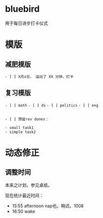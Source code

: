 # bluebird

用于每日进步打卡仪式

# 模版

## 减肥模版

`- [ ] X月x日， 运动了 XX 分钟，打卡`

## 复习模版

`- [ ] math`
`- [ ] ds`
`- [ ] politics`
`- [ ] eng`

```

- [ ] 预留rev dones：

- small task1
- simple task2

```

# 动态修正

##  调整时间

本来之计划，参见桌纸。

现在统计最近时间：

- 15:55 afternoon nap也。稍迟。1008 
- 16:50 wake

